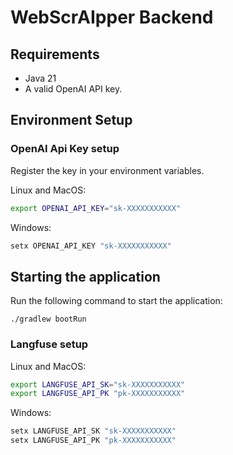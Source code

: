 # WebScrAIpper Backend

## Requirements
- Java 21
- A valid OpenAI API key.

## Environment Setup

### OpenAI Api Key setup

Register the key in your environment variables.

Linux and MacOS:
```bash
export OPENAI_API_KEY="sk-XXXXXXXXXXX"
```

Windows:
```cmd
setx OPENAI_API_KEY "sk-XXXXXXXXXXX"
```

## Starting the application
Run the following command to start the application:
```
./gradlew bootRun
```

### Langfuse setup 

Linux and MacOS:
```bash
export LANGFUSE_API_SK="sk-XXXXXXXXXXX"
export LANGFUSE_API_PK "pk-XXXXXXXXXXX"

```

Windows:
```cmd
setx LANGFUSE_API_SK "sk-XXXXXXXXXXX"
setx LANGFUSE_API_PK "pk-XXXXXXXXXXX"
```